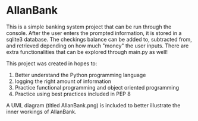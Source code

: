 # AllanBank
This is a simple banking system project that can be run through the console.
After the user enters the prompted information, it is stored in a sqlite3 database.
The checkings balance can be added to, subtracted from, and retrieved depending on how much "money" the user inputs.
There are extra functionalities that can be explored through main.py as well!

This project was created in hopes to:
 1) Better understand the Python programming language
 2) logging the right amount of information
 3) Practice functional programming and object oriented programming
 4) Practice using best practices included in PEP 8

A UML diagram (titled AllanBank.png) is included to better illustrate the inner workings of AllanBank.
